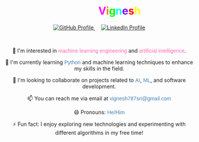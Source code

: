 <div align="center">
  <h1 style="background-image: url(https://media.giphy.com/media/L1R1tvI9svkIWwpVYr/giphy.gif?cid=790b7611mww8znqjgzrlreslr0nqc8kh2jxf9ha7dkiex7gf&ep=v1_gifs_search&rid=giphy.gif&ct=g); background-size: cover; -webkit-background-clip: text; color: transparent; text-shadow: 0 0 5px rgba(255,255,255,0.5);">👋 Hi, I'm <span style="color: #ff00ff;">V</span><span style="color: #ff8000;">i</span><span style="color: #00ff00;">g</span><span style="color: #00ffff;">n</span><span style="color: #8000ff;">e</span><span style="color: #ff0000;">s</span><span style="color: #ffff00;">h</span>!</h1>
  <p>
    <a href="https://github.com/vignesh05p">
      <img src="https://img.shields.io/badge/GitHub-Profile-6e5494?logo=github" alt="GitHub Profile">
    </a>
    &nbsp;&nbsp;&nbsp;
    <a href="https://www.linkedin.com/in/vignesh-prabhu-3177b7214/">
      <img src="https://img.shields.io/badge/LinkedIn-Profile-2867B2?logo=linkedin" alt="LinkedIn Profile">
    </a>
  </p>
  <br>
  <p>👀 I'm interested in <span style="font-family: 'Comic Sans MS', cursive, sans-serif; color: #FF69B4;">machine learning engineering</span> and <span style="font-family: 'Comic Sans MS', cursive, sans-serif; color: #FF69B4;">artificial intelligence</span>.</p>
  <p>🌱 I'm currently learning <span style="font-family: 'Comic Sans MS', cursive, sans-serif; color: #4682B4;">Python</span> and machine learning techniques to enhance my skills in the field.</p>
  <p>💞️ I'm looking to collaborate on projects related to <span style="font-family: 'Comic Sans MS', cursive, sans-serif; color: #4682B4;">AI</span>, <span style="font-family: 'Comic Sans MS', cursive, sans-serif; color: #4682B4;">ML</span>, and software development.</p>
  <p>📫 You can reach me via email at <span style="font-family: 'Comic Sans MS', cursive, sans-serif; color: #4682B4;">vignesh787sri@gmail.com</span></p>
  <p>😄 Pronouns: <span style="font-family: 'Comic Sans MS', cursive, sans-serif; color: #4682B4;">He/Him</span></p>
  <p>⚡ Fun fact: I enjoy exploring new technologies and experimenting with different algorithms in my free time!</p>
</div>
